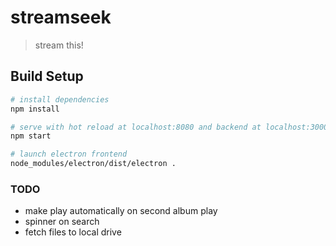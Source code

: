 # streamseek

> stream this!

## Build Setup

``` bash
# install dependencies
npm install

# serve with hot reload at localhost:8080 and backend at localhost:3000
npm start

# launch electron frontend
node_modules/electron/dist/electron .
```

### TODO
 - make play automatically on second album play
 - spinner on search
 - fetch files to local drive
